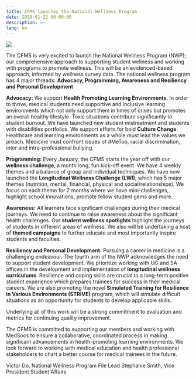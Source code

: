 ```yaml
---
title: CFMS launches the National Wellness Program
date: 2018-01-22 00:00:00
description: >-
lang: en
---
```


![](/images/lwi-images/national-wellness-program.png)

The CFMS is very excited to launch the National Wellness Program (NWP); our comprehensive approach to supporting student wellness and working with programs to promote wellness. This will be an evidenced-based approach, informed by wellness survey data. 
The national wellness program has 4 major threads: **Advocacy, Programming, Awareness and Resiliency and Personal Development**

**Advocacy:** We support **Health Promoting Learning Environments**. In order to thrive, medical students need supportive and inclusive learning environments which not only support them in times of crises but promotes an overall healthy lifestyle. Toxic situations contribute significantly to student burnout. We have launched new student mistreatment and students with disabilities portfolios. We support efforts for bold **Culture Change**. Healthcare and learning environments as a whole must lead the values we preach. Medicine must confront issues of #MeToo, racial discrimination, inter and intra-professional bullying. 

**Programming:** Every January, the CFMS starts the year off with our **wellness challenge**, a month long, fun kick-off event. We have 4 weekly themes and a balance of group and individual techniques. We have now launched the **Longitudinal Wellness Challenge (LWI)**, which has 5 major themes (nutrition, mental, financial, physical and social/relationships). We focus on each theme for 2 months where we have mini-challenges, highlight school innovations, promote fellow student gems and more.

**Awareness:** All learners face significant challenges during their medical journeys. We need to continue to raise awareness about the significant health challenges. Our **student wellness spotlights** highlight the journeys of students in different areas of wellness. We also will be undertaking a host of **themed campaigns** to further educate and most importantly inspire students and faculties.

**Resiliency and Personal Development:** Pursuing a career in medicine is a challenging endeavour. The fourth arm of the NWP acknowledges the need to support student development.  We prioritize working with UG and SA offices in the development and implementation of **longitudinal wellness curriculums**. Resilience and coping skills are crucial to a long-term positive student experience which prepares trainees for success in their medical careers. We are also promoting the novel **Simulated Training for Resilience in Various Environments (STRIVE)** program, which will simulate difficult situations as an opportunity for students to develop applicable skills.

Underlying all of this work will be a strong commitment to evaluation and metrics for continuing quality improvement. 

The CFMS is committed to supporting our members and working with MedSocs to ensure a collaborative, coordinated process in making significant advancements in health-promoting learning environments.
We look forward to working with medical education and health professional stakeholders to chart a better course for medical trainees in the future.

Victor Do, National Wellness Program File Lead
Stephanie Smith, Vice President Student Affairs
